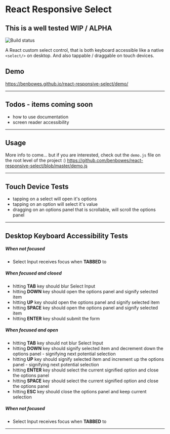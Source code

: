 # React Responsive Select

## This is a well tested WIP / ALPHA

![Build status](https://api.travis-ci.org/benbowes/react-responsive-select.svg)

A React custom select control, that is both keyboard accessible like a native `<select/>` on desktop. And also tappable / draggable on touch devices.

## Demo

https://benbowes.github.io/react-responsive-select/demo/

---

## Todos - items coming soon

- how to use documentation
- screen reader accessibility

---

## Usage

More info to come... but if you are interested, check out the `demo.js` file on the root level of the project :)
 https://github.com/benbowes/react-responsive-select/blob/master/demo.js

---

## Touch Device Tests

- tapping on a select will open it's options
- tapping on an option will select it's value
- dragging on an options panel that is scrollable, will scroll the options panel

---

## Desktop Keyboard Accessibility Tests

##### When not focused
- Select Input receives focus when **TABBED** to

##### When focused and closed
- hitting **TAB** key should blur Select Input
- hitting **DOWN** key should open the options panel and signify selected item
- hitting **UP** key should open the options panel and signify selected item
- hitting **SPACE** key should open the options panel and signify selected item
- hitting **ENTER** key should submit the form

##### When focused and open
- hitting **TAB** key should not blur Select Input
- hitting **DOWN** key should signify selected item and decrement down the options panel - signifying next potential selection
- hitting **UP** key should signify selected item and increment up the options panel - signifying next potential selection
- hitting **ENTER** key should select the current signified option and close the options panel
- hitting **SPACE** key should select the current signified option and close the options panel
- hitting **ESC** key should close the options panel and keep current selection

##### When not focused
- Select Input receives focus when **TABBED** to

---
